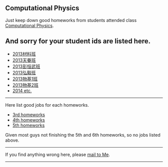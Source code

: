 ## Computational Physics


Just keep down good homeworks from students attended class [Computational Physics](https://github.com/caihao/computational_physics_whu).

And sorry for your student ids are listed here.
-----------

- [2013材料班](students/cai.md)
- [2013天眷班](students/tian.md)
- [2013彭恒武班](students/peng.md)
- [2013弘毅班](students/hong.md)
- [2013物基1班](students/wu1.md)
- [2013物基2班](students/wu2.md)
- [2014 etc.](students/2014.md)

-----------
Here list good jobs for each homeworks.

- [3rd homeworks](homework-03.md)
- [4th homeworks](homework-04.md)
- [5th homeworks](homework-05.md)

Given most guys not finishing the 5th and 6th homeworks, so no jobs listed above.

-----------

If you find anything wrong here, please [mail to Me](mailto:byujiang@gmail.com).

------------

